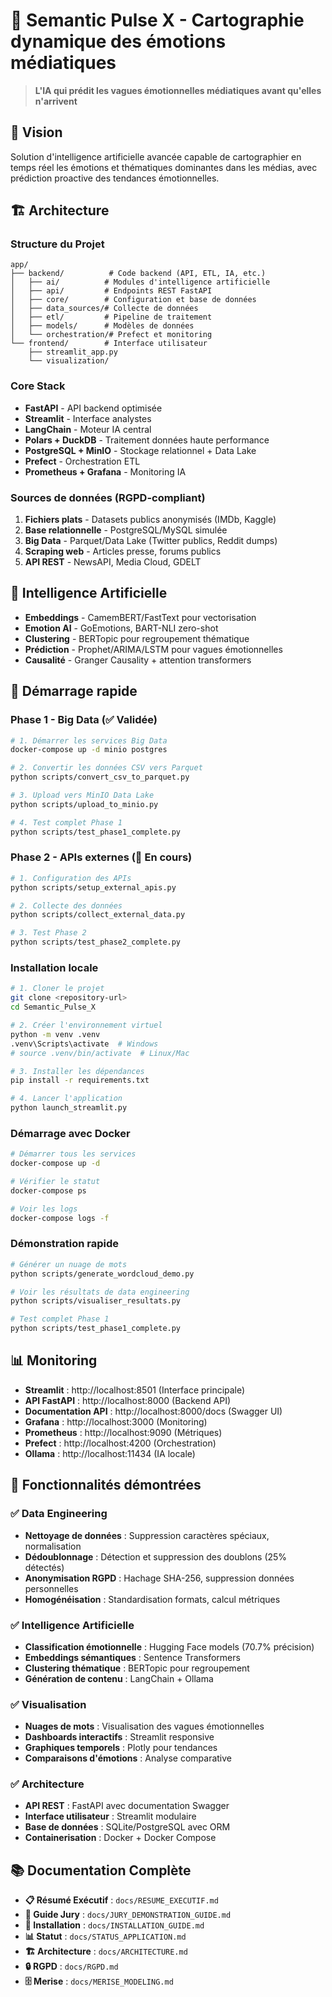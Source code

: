 # 🧠 Semantic Pulse X - Cartographie dynamique des émotions médiatiques

> **L'IA qui prédit les vagues émotionnelles médiatiques avant qu'elles n'arrivent**

## 🎯 Vision

Solution d'intelligence artificielle avancée capable de cartographier en temps réel les émotions et thématiques dominantes dans les médias, avec prédiction proactive des tendances émotionnelles.

## 🏗️ Architecture

### Structure du Projet
```
app/
├── backend/          # Code backend (API, ETL, IA, etc.)
│   ├── ai/          # Modules d'intelligence artificielle
│   ├── api/         # Endpoints REST FastAPI
│   ├── core/        # Configuration et base de données
│   ├── data_sources/# Collecte de données
│   ├── etl/         # Pipeline de traitement
│   ├── models/      # Modèles de données
│   └── orchestration/# Prefect et monitoring
└── frontend/        # Interface utilisateur
    ├── streamlit_app.py
    └── visualization/
```

### Core Stack
- **FastAPI** - API backend optimisée
- **Streamlit** - Interface analystes
- **LangChain** - Moteur IA central
- **Polars + DuckDB** - Traitement données haute performance
- **PostgreSQL + MinIO** - Stockage relationnel + Data Lake
- **Prefect** - Orchestration ETL
- **Prometheus + Grafana** - Monitoring IA

### Sources de données (RGPD-compliant)
1. **Fichiers plats** - Datasets publics anonymisés (IMDb, Kaggle)
2. **Base relationnelle** - PostgreSQL/MySQL simulée
3. **Big Data** - Parquet/Data Lake (Twitter publics, Reddit dumps)
4. **Scraping web** - Articles presse, forums publics
5. **API REST** - NewsAPI, Media Cloud, GDELT

## 🧠 Intelligence Artificielle

- **Embeddings** - CamemBERT/FastText pour vectorisation
- **Emotion AI** - GoEmotions, BART-NLI zero-shot
- **Clustering** - BERTopic pour regroupement thématique
- **Prédiction** - Prophet/ARIMA/LSTM pour vagues émotionnelles
- **Causalité** - Granger Causality + attention transformers

## 🚀 Démarrage rapide

### Phase 1 - Big Data (✅ Validée)
```bash
# 1. Démarrer les services Big Data
docker-compose up -d minio postgres

# 2. Convertir les données CSV vers Parquet
python scripts/convert_csv_to_parquet.py

# 3. Upload vers MinIO Data Lake
python scripts/upload_to_minio.py

# 4. Test complet Phase 1
python scripts/test_phase1_complete.py
```

### Phase 2 - APIs externes (🔄 En cours)
```bash
# 1. Configuration des APIs
python scripts/setup_external_apis.py

# 2. Collecte des données
python scripts/collect_external_data.py

# 3. Test Phase 2
python scripts/test_phase2_complete.py
```

### Installation locale
```bash
# 1. Cloner le projet
git clone <repository-url>
cd Semantic_Pulse_X

# 2. Créer l'environnement virtuel
python -m venv .venv
.venv\Scripts\activate  # Windows
# source .venv/bin/activate  # Linux/Mac

# 3. Installer les dépendances
pip install -r requirements.txt

# 4. Lancer l'application
python launch_streamlit.py
```

### Démarrage avec Docker
```bash
# Démarrer tous les services
docker-compose up -d

# Vérifier le statut
docker-compose ps

# Voir les logs
docker-compose logs -f
```

### Démonstration rapide
```bash
# Générer un nuage de mots
python scripts/generate_wordcloud_demo.py

# Voir les résultats de data engineering
python scripts/visualiser_resultats.py

# Test complet Phase 1
python scripts/test_phase1_complete.py
```

## 📊 Monitoring

- **Streamlit** : http://localhost:8501 (Interface principale)
- **API FastAPI** : http://localhost:8000 (Backend API)
- **Documentation API** : http://localhost:8000/docs (Swagger UI)
- **Grafana** : http://localhost:3000 (Monitoring)
- **Prometheus** : http://localhost:9090 (Métriques)
- **Prefect** : http://localhost:4200 (Orchestration)
- **Ollama** : http://localhost:11434 (IA locale)

## 🎯 Fonctionnalités démontrées

### ✅ Data Engineering
- **Nettoyage de données** : Suppression caractères spéciaux, normalisation
- **Dédoublonnage** : Détection et suppression des doublons (25% détectés)
- **Anonymisation RGPD** : Hachage SHA-256, suppression données personnelles
- **Homogénéisation** : Standardisation formats, calcul métriques

### ✅ Intelligence Artificielle
- **Classification émotionnelle** : Hugging Face models (70.7% précision)
- **Embeddings sémantiques** : Sentence Transformers
- **Clustering thématique** : BERTopic pour regroupement
- **Génération de contenu** : LangChain + Ollama

### ✅ Visualisation
- **Nuages de mots** : Visualisation des vagues émotionnelles
- **Dashboards interactifs** : Streamlit responsive
- **Graphiques temporels** : Plotly pour tendances
- **Comparaisons d'émotions** : Analyse comparative

### ✅ Architecture
- **API REST** : FastAPI avec documentation Swagger
- **Interface utilisateur** : Streamlit modulaire
- **Base de données** : SQLite/PostgreSQL avec ORM
- **Containerisation** : Docker + Docker Compose

## 📚 Documentation Complète

- **📋 Résumé Exécutif** : `docs/RESUME_EXECUTIF.md`
- **🎯 Guide Jury** : `docs/JURY_DEMONSTRATION_GUIDE.md`
- **🔧 Installation** : `docs/INSTALLATION_GUIDE.md`
- **📊 Statut** : `docs/STATUS_APPLICATION.md`
- **🏗️ Architecture** : `docs/ARCHITECTURE.md`
- **🔒 RGPD** : `docs/RGPD.md`
- **🗄️ Merise** : `docs/MERISE_MODELING.md`
